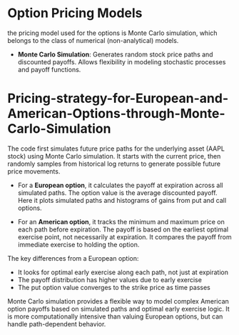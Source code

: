 # Option Pricing Models
the pricing model used for the options is Monte Carlo simulation, which belongs to the class of numerical (non-analytical) models.

* **Monte Carlo Simulation**: Generates random stock price paths and discounted payoffs. Allows flexibility in modeling stochastic processes and payoff functions.

# Pricing-strategy-for-European-and-American-Options-through-Monte-Carlo-Simulation
The code first simulates future price paths for the underlying asset (AAPL stock) using Monte Carlo simulation. It starts with the current price, then randomly samples from historical log returns to generate possible future price movements.

* For a **European option**, it calculates the payoff at expiration across all simulated paths. The option value is the average discounted payoff. Here it plots simulated paths and histograms of gains from put and call options.

* For an **American option**, it tracks the minimum and maximum price on each path before expiration. The payoff is based on the earliest optimal exercise point, not necessarily at expiration. It compares the payoff from immediate exercise to holding the option.

The key differences from a European option:

* It looks for optimal early exercise along each path, not just at expiration
* The payoff distribution has higher values due to early exercise
* The put option value converges to the strike price as time passes

Monte Carlo simulation provides a flexible way to model complex American option payoffs based on simulated paths and optimal early exercise logic. It is more computationally intensive than valuing European options, but can handle path-dependent behavior.
